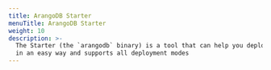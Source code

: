 ```yaml
---
title: ArangoDB Starter
menuTitle: ArangoDB Starter
weight: 10
description: >-
  The Starter (the `arangodb` binary) is a tool that can help you deploy ArangoDB
  in an easy way and supports all deployment modes
---
```

